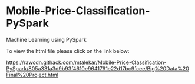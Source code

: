 # Mobile-Price-Classification-PySpark
Machine Learning using PySpark

To view the html file please click on the link below:

https://rawcdn.githack.com/mtalekar/Mobile-Price-Classification-PySpark/805a331a3d9b93f4610e9641791e22d17bc9fcee/Big%20Data%20Final%20Project.html

